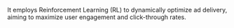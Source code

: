 
It employs Reinforcement Learning (RL) to dynamically optimize ad delivery, aiming to maximize user engagement and click-through rates.
